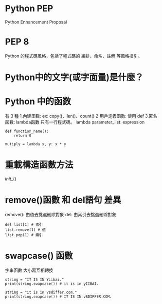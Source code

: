 
# Python PEP
Python Enhancement Proposal

# PEP 8

Python 的程式碼風格，包括了程式碼的 編排、命名、註解 等風格指引。

# Python中的文字(或字面量)是什麼？


#  Python 中的函数
有 3 種
1.內建函數: ex: copy()、len()、count()
2.用戶定義函數: 使用 def
3.匿名函數: lambda函數
    只有一行程式碼。 lambda parameter_list: expression

```
def function_name():
    return 0
```
```
mutiply = lambda x, y: x * y
```

# 重載構造函數方法

_init__()

# remove()函數 和 del語句 差異

remove(): 由值去挑選刪除對象
del: 由索引去挑選刪除對象

```
del list[1] # 索引
list.remove(1) # 值
list.pop(1) # 索引

```

# swapcase() 函數
字串函數
大小寫互相轉換
```
string = "IT IS IN Yiibai."
print(string.swapcase()) # it is in yIIBAI.

string = "it is in Vsdiffer.com."
print(string.swapcase()) # IT IS IN vSDIFFER.COM.
```



